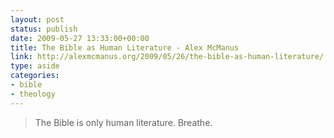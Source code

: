 ```yaml
---
layout: post
status: publish
date: 2009-05-27 13:33:00+00:00
title: The Bible as Human Literature - Alex McManus
link: http://alexmcmanus.org/2009/05/26/the-bible-as-human-literature/
type: aside
categories:
- bible
- theology
---
```


> The Bible is only human literature. Breathe.
